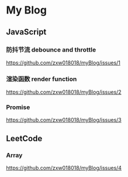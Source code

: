 # My Blog
## JavaScript
### 防抖节流 debounce and throttle
https://github.com/zxw018018/myBlog/issues/1
### 渲染函数 render function
https://github.com/zxw018018/myBlog/issues/2
### Promise
https://github.com/zxw018018/myBlog/issues/3
## LeetCode
### Array
https://github.com/zxw018018/myBlog/issues/4
